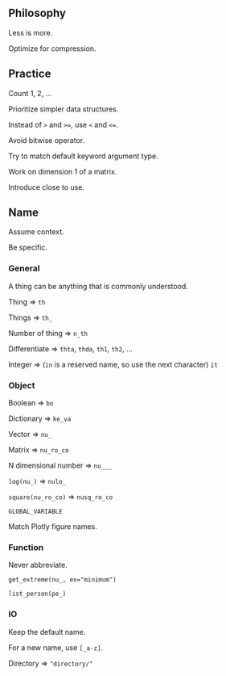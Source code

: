 ## Philosophy

Less is more.

Optimize for compression.

## Practice

Count 1, 2, ...

Prioritize simpler data structures.

Instead of `>` and `>=`, use `<` and `<=`.

Avoid bitwise operator.

Try to match default keyword argument type.

Work on dimension 1 of a matrix.

Introduce close to use.

## Name

Assume context.

Be specific.

### General

A thing can be anything that is commonly understood.

Thing => `th`

Things => `th_`

Number of thing => `n_th`

Differentiate => `thta`, `thda`, `th1`, `th2`, ...

Integer => (`in` is a reserved name, so use the next character) `it`

### Object

Boolean => `bo`

Dictionary => `ke_va`

Vector => `nu_`

Matrix => `nu_ro_co`

N dimensional number => `nu___`

`log(nu_)` => `nulo_`

`square(nu_ro_co)` => `nusq_ro_co`

`GLOBAL_VARIABLE`

Match Plotly figure names.

### Function

Never abbreviate.

`get_extreme(nu_, ex="minimum")`

`list_person(pe_)`

### IO

Keep the default name.

For a new name, use `[_a-z]`.

Directory => `"directory/"`
